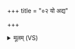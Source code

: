 +++
title = "०२ यो अद्य"

+++
<details><summary>मूलम् (VS)</summary>

यो अ॒द्य सेन्यो॑ व॒धो ऽघा॒यूना॑मु॒दीर॑ते। यु॒वं तं मि॑त्रावरुणाव॒स्मद्या॑वयतं॒ परि॑ ॥
</details>